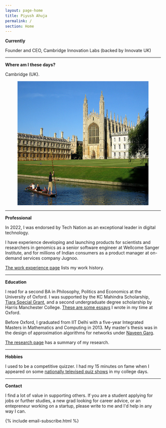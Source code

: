```yaml
---
layout: page-home
title: Piyush Ahuja
permalink: /
section: Home
---
```





**Currently**

Founder and CEO, Cambridge Innovation Labs (backed by Innovate UK)

<!-- <img  src="files/images/mypic2.jpeg" title='Piyush Ahuja' width='500px'  />   
 -->

<!-- I would like to bring philosophy to bear on daily life through products people use and events they attend.  -->




<!-- * Meeting Without Masks -->


<!-- 
* Meetings Without Masks: An authentic dating event for singles. Next one: [30th September](https://www.tickettailor.com/events/meetingwithoutmasks/958578) 
 -->
<!-- * Salt To Taste: a series of essays on authenticity -->


<!-- * [A Writing Course](https://piyushahuja.com/courses/writing/intro)

  
----




 -->
<!-- **Also**



I would love to run a meditation group and [a writing workshop](/courses/writing/intro) in Cambridge. I'm looking for volunteer participants: if this interests you, please reach out!
 -->

----

**Where am I these days?** 

Cambridge (UK).<!--  [This evolving document](/cambridge) is a guide to the city. Feedback and suggestions are welcome. -->

<!-- When not in Cambridge, I frequently travel to London, Oxford, Warsaw, New Delhi, or Chandigarh.
 -->
<center>

<figure>
    <img src="files/images/oxford/cam.jpg" alt="Cambridge" width="550" height= "400" /> 

    


 <figcaption></figcaption> 
</figure>
</center>



---




**Professional**

<!-- Between 2019 - 2023, I was a senior software developer at Wellcome Sanger Institute.
 -->
In 2022, I was endorsed by Tech Nation as an exceptional leader in digital technology.

I have experience developing and launching products for scientists and researchers in genomics as a senior software engineer at Wellcome Sanger Institute, and for millions of Indian consumers as a product manager at on-demand services company Jugnoo.

[The work experience page](/work) lists my work history.

---

**Education** 

I read for a second BA in Philosophy, Politics and Economics at the University of Oxford.  I was supported by the KC Mahindra Scholarship, [Tiara Special Grant](https://www.tiarafoundation.com/copy-of-tiara-special-grant), and a second undergraduate degree scholarship by Harris Manchester College. [These are some essays](/philosophy) I wrote in my time at Oxford. 

Before Oxford, I graduated from IIT Delhi with a five-year Integrated Masters in Mathematics and Computing in 2013. My master's thesis was in the design of approximation algorithms for networks under [Naveen Garg](https://en.wikipedia.org/wiki/Naveen_Garg). 

[The research page](/research) has a summary of my research.

----

**Hobbies** 

I used to be a competitive quizzer. I had my 15 minutes on fame when I appeared on some [nationally televised quiz shows](https://www.youtube.com/watch?v=-5pdjrdj0uA) in my college days. 

<!-- My [master's thesis]([link to my thesis][thesis]) was in the design of approximation algorithms for networks under [Naveen Garg](https://en.wikipedia.org/wiki/Naveen_Garg).  -->


<!-- The [work section](/work)  spells out my professional experience in greater detail.  
 -->





<!-- 
 One of the best way to learn is to teach it to someone. Platonia allows one to organize one-on-one meetups with people for learning-and-teaching. Give it a try! Here's the [download link for iOS]((http://itunes.com/apps/platonia)) and here's the [download link for Android](https://play.google.com/store/apps/details?id=com.platonia_client). -->

<!-- - **Teaching:**  I am interested in teaching or mentoring opportunies in philosophy, algorithms, and creative writing.

- **Learning:** I am looking for people interested in practicing Improv, First Aid, or Wilderness survival skills.  

- **Creative Collaborations:** If you'd like to collaborate on something for *fun*, please don't hesitate to reach out. Here are some ideas: a podcast, a comedy sketch, a mobile app, or any long-form writing assignment. 
 -->

----

**Contact**

I find a lot of value in supporting others. If you are a student applying for jobs or further studies, a new grad looking for career advice, or an entepreneur working on a startup, please write to me and I'd help in any way I can.


{% include email-subscribe.html %}


[resumeFile]: ../files/piyush_resume.pdf 
[thesis]: ../files/research/thesis.pdf

 
